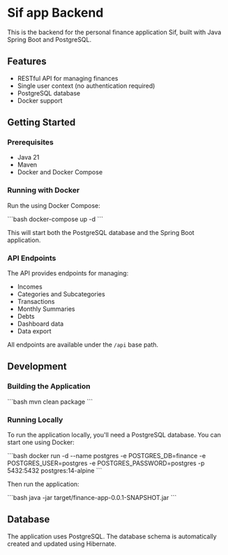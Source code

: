 # Sif app Backend

This is the backend for the personal finance application Sif, built with Java Spring Boot and PostgreSQL.

## Features

- RESTful API for managing finances
- Single user context (no authentication required)
- PostgreSQL database
- Docker support

## Getting Started

### Prerequisites

- Java 21
- Maven
- Docker and Docker Compose

### Running with Docker

Run the using Docker Compose:

\`\`\`bash
docker-compose up -d
\`\`\`

This will start both the PostgreSQL database and the Spring Boot application.

### API Endpoints

The API provides endpoints for managing:

- Incomes
- Categories and Subcategories
- Transactions
- Monthly Summaries
- Debts
- Dashboard data
- Data export

All endpoints are available under the `/api` base path.

## Development

### Building the Application

\`\`\`bash
mvn clean package
\`\`\`

### Running Locally

To run the application locally, you'll need a PostgreSQL database. You can start one using Docker:

\`\`\`bash
docker run -d --name postgres -e POSTGRES_DB=finance -e POSTGRES_USER=postgres -e POSTGRES_PASSWORD=postgres -p 5432:5432 postgres:14-alpine
\`\`\`

Then run the application:

\`\`\`bash
java -jar target/finance-app-0.0.1-SNAPSHOT.jar
\`\`\`

## Database

The application uses PostgreSQL. The database schema is automatically created and updated using Hibernate.
